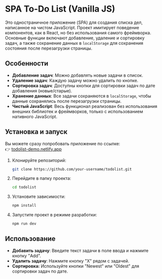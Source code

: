 # SPA To-Do List (Vanilla JS)

Это одностраничное приложение (SPA) для создания списка дел, написанное на чистом JavaScript. 
Проект имитирует поведение компонентов, как в React, но без использования самого фреймворка. 
Основные функции включают добавление, удаление и сортировку задач, а также сохранение данных 
в `localStorage` для сохранения состояния после перезагрузки страницы.

## Особенности

- **Добавление задач**: Можно добавлять новые задачи в список.
- **Удаление задач**: Каждую задачу можно удалить по кнопке.
- **Сортировка задач**: Доступны кнопки для сортировки задач по дате добавления (новые/старые).
- **Хранение данных**: Все задачи сохраняются в `localStorage`, чтобы данные сохранялись после перезагрузки страницы.
- **Чистый JavaScript**: Весь функционал реализован без использования внешних библиотек и фреймворков, только с использованием нативного JavaScript.

## Установка и запуск  

Вы можете сразу попробовать приложение по ссылке:  
👉 [todolist-demo.netlify.app](https://jsonlyspatodolist.netlify.app/)  

1. Клонируйте репозиторий:
   ```bash
   git clone https://github.com/your-username/todolist.git
2. Перейдите в папку проекта: 
   ```bash
   cd todolist
3. Установите зависимости: 
   ```bash
   npm install
4. Запустите проект в режиме разработки: 
   ```bash
   npm run dev

## Использование

- **Добавить задачу**: Введите текст задачи в поле ввода и нажмите кнопку "Add".
- **Удалить задачу**: Нажмите кнопку "X" рядом с задачей.
- **Сортировка:** Используйте кнопки "Newest" или "Oldest" для сортировки задач по дате.
  
